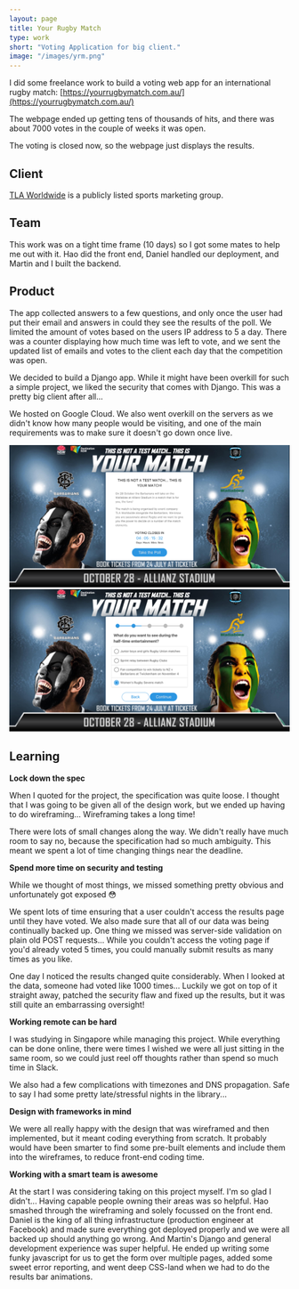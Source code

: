 ```yaml
---
layout: page
title: Your Rugby Match
type: work
short: "Voting Application for big client."
image: "/images/yrm.png"
---
```


I did some freelance work to build a voting web app for an international rugby
match: [https://yourrugbymatch.com.au/](https://yourrugbymatch.com.au/)

The webpage ended up getting tens of thousands of hits, and there was about
7000 votes in the couple of weeks it was open.

The voting is closed now, so the webpage just displays the
results.

## Client

[TLA Worldwide](http://tlaworldwide.com/) is a publicly listed sports marketing
group.

## Team

This work was on a tight time frame (10 days) so I got some mates to help me
out with it. Hao did the front end, Daniel handled our deployment, and Martin
and I built the backend.

## Product

The app collected answers to a few questions, and only once the user had put
their email and answers in could they see the results of the poll. We limited
the amount of votes based on the users IP address to 5 a day. There was a
counter displaying how much time was left to vote, and we sent the updated list
of emails and votes to the client each day that the competition was open.

We decided to build a Django app. While it might have been overkill for such
a simple project, we liked the security that comes with Django. This was a
pretty big client after all...

We hosted on Google Cloud. We also went overkill on the servers as we didn't
know how many people would be visiting, and one of the main requirements was
to make sure it doesn't go down once live.

<div class="row">
  <div class="6u"><img class="image fit" src="/images/rugby1.png"/></div>
  <div class="6u"><img class="image fit" src="/images/rugby2.png"/></div>
</div>

## Learning

**Lock down the spec**

When I quoted for the project, the specification was quite loose. I thought that
I was going to be given all of the design work, but we ended up having to do
wireframing... Wireframing takes a long time!

There were lots of small changes along the way. We didn't really have much
room to say no, because the specification had so much ambiguity. This meant
we spent a lot of time changing things near the deadline.

**Spend more time on security and testing**

While we thought of most things, we missed something pretty obvious and
unfortunately got exposed &#x1F633;

We spent lots of time ensuring that a user couldn't access the results page
until they have voted. We also made sure that all of our data was being
continually backed up. One thing we missed was server-side validation on plain
old POST requests... While you couldn't access the voting page if you'd already
voted 5 times, you could manually submit results as many times as you like.

One day I noticed the results changed quite considerably. When I looked at the
data, someone had voted like 1000 times... Luckily we got on top of it straight
away, patched the security flaw and fixed up the results, but it was still
quite an embarrassing oversight!

**Working remote can be hard**

I was studying in Singapore while managing this project. While everything can be
done online, there were times I wished we were all just sitting in the same
room, so we could just reel off thoughts rather than spend so much time in
Slack.

We also had a few complications with timezones and DNS propagation. Safe to say
I had some pretty late/stressful nights in the library...

**Design with frameworks in mind**

We were all really happy with the design that was wireframed and then
implemented, but it meant coding everything from scratch. It probably
would have been smarter to find some pre-built elements and include them into
the wireframes, to reduce front-end coding time.

**Working with a smart team is awesome**

At the start I was considering taking on this project myself. I'm so glad I
didn't... Having capable people owning their areas was so helpful. Hao
smashed through the wireframing and solely focussed on the front end. Daniel
is the king of all thing infrastructure (production engineer at Facebook) and
made sure everything got deployed properly and we were all backed up should
anything go wrong. And Martin's Django and general development experience was
super helpful. He ended up writing some funky javascript for us to get the form
over multiple pages, added some sweet error reporting, and went deep CSS-land
when we had to do the results bar animations.
